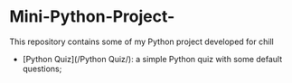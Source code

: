 # Mini-Python-Project-
This repository contains some of my Python project developed for chill

- [Python Quiz](/Python Quiz/): a simple Python quiz with some default questions;

